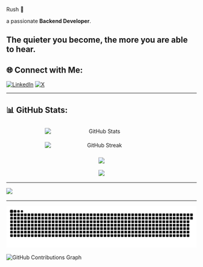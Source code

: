 Rush 👾

a passionate **Backend Developer**.

The quieter you become, the more you are able to hear.
---

## 🌐 Connect with Me:
[![LinkedIn](https://img.shields.io/badge/LinkedIn-%230077B5.svg?style=for-the-badge&logo=linkedin&logoColor=white)](https://linkedin.com/in/iyas-baroud) 
[![X](https://img.shields.io/badge/X-%23000000.svg?style=for-the-badge&logo=x&logoColor=white)](https://x.com/L2_Rush) 

---

## 📊 GitHub Stats:

<div align="center">
  <div style="display: flex; flex-direction: row; justify-content: center; flex-wrap: wrap;">
    <img src="https://github-readme-stats.vercel.app/api?username=0xRush&theme=aura&hide_border=false&include_all_commits=false&count_private=true" alt="GitHub Stats" style="max-width: 45%; min-width: 300px; margin: 10px;">
    <img src="https://github-readme-streak-stats.herokuapp.com/?user=0xRush&theme=aura&hide_border=false" alt="GitHub Streak" style="max-width: 45%; min-width: 300px; margin: 10px;">
  </div>
</div>

<div align="center">

![](https://github-contributor-stats.vercel.app/api?username=0xRush&limit=5&theme=aura&combine_all_yearly_contributions=true)

</div>

<div align="center">

![](https://github-readme-stats.vercel.app/api/top-langs/?username=0xRush&theme=aura&hide_border=false&include_all_commits=false&count_private=true&layout=compact)

</div>

---

[![](https://visitcount.itsvg.in/api?id=0xRush&icon=2&color=6)](https://visitcount.itsvg.in)

---

![snake gif](https://github.com/0xRush/0xRush/blob/output/github-snake-dark.svg)

![GitHub Contributions Graph](https://activity-graph.herokuapp.com/graph?username=0xRush&theme=github-dark&hide_border=true)
